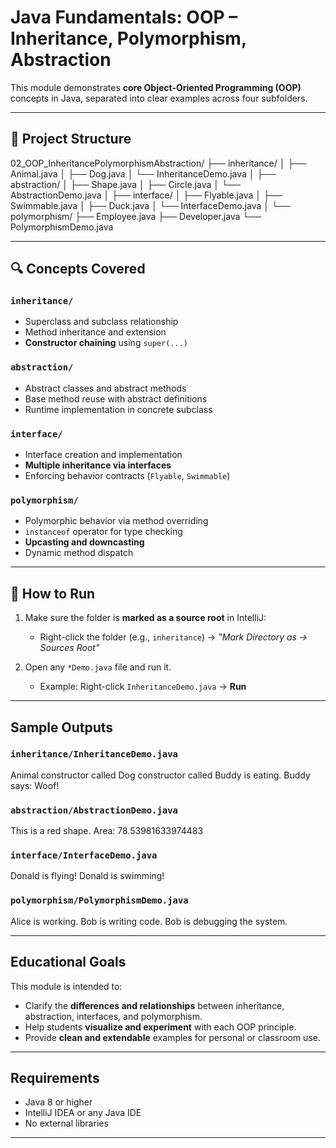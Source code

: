# Java Fundamentals: OOP – Inheritance, Polymorphism, Abstraction

This module demonstrates **core Object-Oriented Programming (OOP)** concepts in Java, separated into clear examples across four subfolders.

---

## 📁 Project Structure

02_OOP_InheritancePolymorphismAbstraction/
├── inheritance/
│ ├── Animal.java
│ ├── Dog.java
│ └── InheritanceDemo.java
│
├── abstraction/
│ ├── Shape.java
│ ├── Circle.java
│ └── AbstractionDemo.java
│
├── interface/
│ ├── Flyable.java
│ ├── Swimmable.java
│ ├── Duck.java
│ └── InterfaceDemo.java
│
└── polymorphism/
├── Employee.java
├── Developer.java
└── PolymorphismDemo.java

---

## 🔍 Concepts Covered

### `inheritance/`
- Superclass and subclass relationship
- Method inheritance and extension
- **Constructor chaining** using `super(...)`

### `abstraction/`
- Abstract classes and abstract methods
- Base method reuse with abstract definitions
- Runtime implementation in concrete subclass

### `interface/`
- Interface creation and implementation
- **Multiple inheritance via interfaces**
- Enforcing behavior contracts (`Flyable`, `Swimmable`)

### `polymorphism/`
- Polymorphic behavior via method overriding
- `instanceof` operator for type checking
- **Upcasting and downcasting**
- Dynamic method dispatch

---

## 🚀 How to Run

1. Make sure the folder is **marked as a source root** in IntelliJ:
    - Right-click the folder (e.g., `inheritance`) → _"Mark Directory as → Sources Root"_

2. Open any `*Demo.java` file and run it.
    - Example: Right-click `InheritanceDemo.java` → **Run**

---

## Sample Outputs

### `inheritance/InheritanceDemo.java`
Animal constructor called
Dog constructor called
Buddy is eating.
Buddy says: Woof!

### `abstraction/AbstractionDemo.java`
This is a red shape.
Area: 78.53981633974483

### `interface/InterfaceDemo.java`
Donald is flying!
Donald is swimming!

### `polymorphism/PolymorphismDemo.java`
Alice is working.
Bob is writing code.
Bob is debugging the system.

---

## Educational Goals

This module is intended to:
- Clarify the **differences and relationships** between inheritance, abstraction, interfaces, and polymorphism.
- Help students **visualize and experiment** with each OOP principle.
- Provide **clean and extendable** examples for personal or classroom use.

---

## Requirements

- Java 8 or higher
- IntelliJ IDEA or any Java IDE
- No external libraries

---
